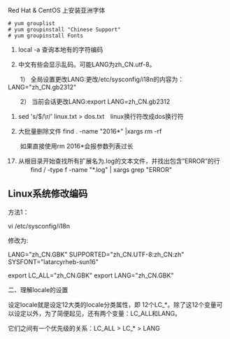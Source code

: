  Red Hat & CentOS 上安装亚洲字体

```
# yum grouplist
# yum groupinstall "Chinese Support"
# yum groupinstall Fonts
```

1. local -a 查询本地有的字符编码

2. 中文有些会显示乱码。可能LANG为zh_CN.utf-8。

　　1） 全局设置更改LANG:更改/etc/sysconfig/i18n的内容为：LANG="zh_CN.gb2312"

　　2） 当前会话更改LANG:export LANG=zh_CN.gb2312


1. sed 's/$/\r/' linux.txt > dos.txt　linux换行符改成dos换行符

2.  大批量删除文件 find . -name "2016*" |xargs rm -rf 

　　如果直接使用rm 2016*会报参数列表过长

17. 从根目录开始查找所有扩展名为.log的文本文件，并找出包含”ERROR”的行
　　find / -type f -name "*.log" | xargs grep "ERROR"



## Linux系统修改编码


方法1：

vi   /etc/sysconfig/i18n


修改为:

LANG="zh_CN.GBK"
SUPPORTED="zh_CN.UTF-8:zh_CN:zh"
SYSFONT="latarcyrheb-sun16"

export LC_ALL="zh_CN.GBK"
export LANG="zh_CN.GBK"

 
二、理解locale的设置

设定locale就是设定12大类的locale分类属性，即 12个LC_*。除了这12个变量可以设定以外，为了简便起见，还有两个变量：LC_ALL和LANG。

它们之间有一个优先级的关系：LC_ALL > LC_* > LANG
